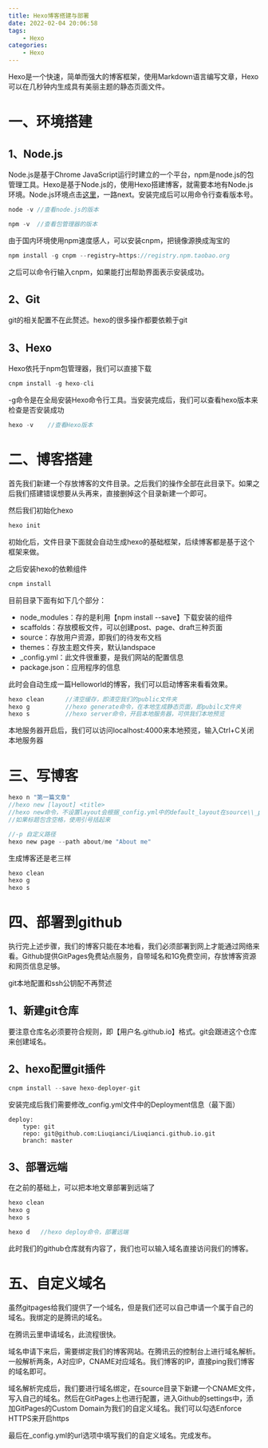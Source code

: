 ```yaml
---
title: Hexo博客搭建与部署
date: 2022-02-04 20:06:58
tags:
    - Hexo
categories:
    - Hexo
---
```


Hexo是一个快速，简单而强大的博客框架，使用Markdown语言编写文章，Hexo可以在几秒钟内生成具有美丽主题的静态页面文件。

# 一、环境搭建

## 1、Node.js
Node.js是基于Chrome JavaScript运行时建立的一个平台，npm是node.js的包管理工具。Hexo是基于Node.js的，使用Hexo搭建博客，就需要本地有Node.js环境。Node.js环境点击[这里](https://nodejs.org/zh-cn/)，一路next。安装完成后可以用命令行查看版本号。

```C
node -v //查看node.js的版本

npm -v  //查看包管理器的版本
```

由于国内环境使用npm速度感人，可以安装cnpm，把镜像源换成淘宝的
```C
npm install -g cnpm --registry=https://registry.npm.taobao.org
```

之后可以命令行输入cnpm，如果能打出帮助界面表示安装成功。


## 2、Git
git的相关配置不在此赘述。hexo的很多操作都要依赖于git

## 3、Hexo
Hexo依托于npm包管理器，我们可以直接下载
```C
cnpm install -g hexo-cli
```
-g命令是在全局安装Hexo命令行工具。当安装完成后，我们可以查看hexo版本来检查是否安装成功
```C
hexo -v    //查看Hexo版本
```

# 二、博客搭建
首先我们新建一个存放博客的文件目录。之后我们的操作全部在此目录下。如果之后我们搭建错误想要从头再来，直接删掉这个目录新建一个即可。

然后我们初始化hexo
```C
hexo init
```
初始化后，文件目录下面就会自动生成hexo的基础框架，后续博客都是基于这个框架来做。

之后安装hexo的依赖组件
```C
cnpm install
```

目前目录下面有如下几个部分：
- node_modules：存的是利用【npm install --save】下载安装的组件
- scaffolds：存放模板文件，可以创建post、page、draft三种页面
- source：存放用户资源，即我们的待发布文档
- themes：存放主题文件夹，默认landspace
- _config.yml：此文件很重要，是我们网站的配置信息
- package.json：应用程序的信息

此时会自动生成一篇Helloworld的博客，我们可以启动博客来看看效果。
```C
hexo clean      //清空缓存，即清空我们的public文件夹
hexo g          //hexo generate命令，在本地生成静态页面，即pubilc文件夹
hexo s          //hexo server命令，开启本地服务器，可供我们本地预览
```
本地服务器开启后，我们可以访问localhost:4000来本地预览，输入Ctrl+C关闭本地服务器

# 三、写博客

```C
hexo n "第一篇文章"
//hexo new [layout] <title>
//hexo new命令，不设置layout会根据_config.yml中的default_layout在source\\_posts目录下生成一篇博客文章
//如果标题包含空格，使用引号括起来

//-p 自定义路径
hexo new page --path about/me "About me"
```

生成博客还是老三样
```C
hexo clean
hexo g
hexo s
```


# 四、部署到github
执行完上述步骤，我们的博客只能在本地看，我们必须部署到网上才能通过网络来看。Github提供GitPages免费站点服务，自带域名和1G免费空间，存放博客资源和网页信息足够。

git本地配置和ssh公钥配不再赘述

## 1、新建git仓库
要注意仓库名必须要符合规则，即【用户名.github.io】格式。git会跟进这个仓库来创建域名。

## 2、hexo配置git插件
```C
cnpm install --save hexo-deployer-git
```

安装完成后我们需要修改_config.yml文件中的Deployment信息（最下面）
```
deploy:
    type: git
    repo: git@github.com:Liuqianci/Liuqianci.github.io.git
    branch: master
```

## 3、部署远端
在之前的基础上，可以把本地文章部署到远端了
```C
hexo clean
hexo g
hexo s

hexo d   //hexo deploy命令，部署远端
```

此时我们的github仓库就有内容了，我们也可以输入域名直接访问我们的博客。

# 五、自定义域名
虽然gitpages给我们提供了一个域名，但是我们还可以自己申请一个属于自己的域名。我绑定的是腾讯的域名。

在腾讯云里申请域名，此流程很快。

域名申请下来后，需要绑定我们的博客网站。在腾讯云的控制台上进行域名解析。一般解析两条，A对应IP，CNAME对应域名。我们博客的IP，直接ping我们博客的域名即可。

域名解析完成后，我们要进行域名绑定，在source目录下新建一个CNAME文件，写入自己的域名。然后在GitPages上也进行配置，进入Github的settings中，添加GitPages的Custom Domain为我们的自定义域名。我们可以勾选Enforce HTTPS来开启https


最后在_config.yml的url选项中填写我们的自定义域名。完成发布。